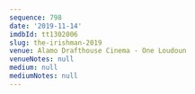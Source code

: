 ```yaml
---
sequence: 798
date: '2019-11-14'
imdbId: tt1302006
slug: the-irishman-2019
venue: Alamo Drafthouse Cinema - One Loudoun
venueNotes: null
medium: null
mediumNotes: null
---
```


